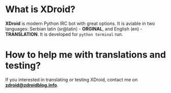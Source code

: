 # What is XDroid?

**XDroid** is modern Python IRC bot with great options. It is aviable in two languages: Serbian latin (sr@latin) - **ORGINAL**, and English (en) - **TRANSLATION**. It is developed for `python terminal` run.

# How to help me with translations and testing?

If you interested in translating or testing XDroid, contact me on **zdroid@zdroidblog.info**.
